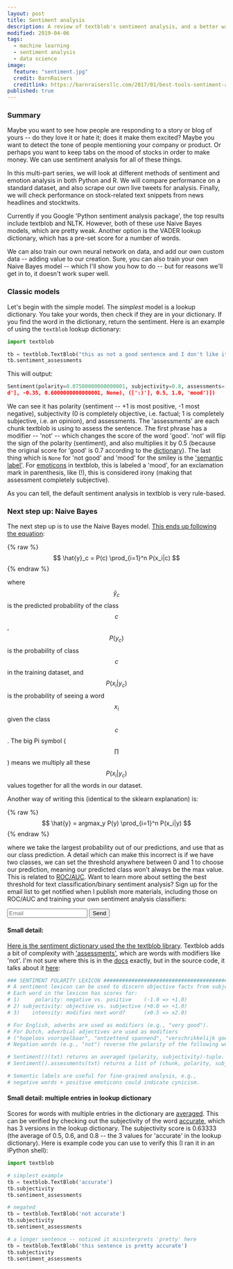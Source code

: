 ```yaml
---
layout: post
title: Sentiment analysis
description: A review of textblob's sentiment analysis, and a better way to do it with neural networks.
modified: 2019-04-06
tags:
  - machine learning
  - sentiment analysis
  - data science
image:
  feature: "sentiment.jpg"
  credit: BarnRaisers
  creditlink: https://barnraisersllc.com/2017/01/best-tools-sentiment-analysis-free-fee/
published: true
---
```


### Summary
Maybe you want to see how people are responding to a story or blog of yours -- do they love it or hate it; does it make them excited?  Maybe you want to detect the tone of people mentioning your company or product.  Or perhaps you want to keep tabs on the mood of stocks in order to make money.  We can use sentiment analysis for all of these things.

In this multi-part series, we will look at different methods of sentiment and emotion analysis in both Python and R.  We will compare performance on a standard dataset, and also scrape our own live tweets for analysis.  Finally, we will check performance on stock-related text snippets from news headlines and stocktwits.

<!--more-->

Currently if you Google 'Python sentiment analysis package', the top results include textblob and NLTK.  However, both of these use Naive Bayes models, which are pretty weak.  Another option is the VADER lookup dictionary, which has a pre-set score for a number of words.

We can also train our own neural network on data, and add our own custom data -- adding value to our creation.  Sure, you can also train your own Naive Bayes model -- which I'll show you how to do -- but for reasons we'll get in to, it doesn't work super well.

### Classic models

Let's begin with the simple model.  The *simplest* model is a lookup dictionary.  You take your words, then check if they are in your dictionary.  If you find the word in the dictionary, return the sentiment.  Here is an example of using the `textblob` lookup dictionary:

```python
import textblob

tb = textblob.TextBlob("this as not a good sentence and I don't like it :)")
tb.sentiment_assessments
```

This will output:

```python
Sentiment(polarity=0.07500000000000001, subjectivity=0.8, assessments=[(['not', 'goo
d'], -0.35, 0.6000000000000001, None), ([':)'], 0.5, 1.0, 'mood')])
```

We can see it has polarity (sentiment -- +1 is most positive, -1 most negative), subjectivity (0 is completely objective, i.e. factual; 1 is completely subjective, i.e. an opinion), and assessments.  The 'assessments' are each chunk textblob is using to assess the sentence.  The first phrase has a modifier -- 'not' -- which changes the score of the word 'good'.  'not' will flip the sign of the polarity (sentiment), and also multiplies it by 0.5 (because the original score for 'good' is 0.7 according to the [dictionary](https://github.com/sloria/TextBlob/blob/90cc87ab0f9e25f37379079840ec43aba59af440/textblob/en/en-sentiment.xml#L1097)).  The last thing which is `None` for 'not good' and 'mood' for the smiley is the ['semantic label'](https://github.com/sloria/TextBlob/blob/dev/textblob/_text.py#L680).  For [emoticons](https://github.com/sloria/TextBlob/blob/dev/textblob/_text.py#L223) in textblob, this is labeled a 'mood', for an exclamation mark in parenthesis, like (!), this is considered irony (making that assessment completely subjective).

As you can tell, the default sentiment analysis in textblob is very rule-based.

### Next step up: Naive Bayes

The next step up is to use the Naive Bayes model.  [This ends up following the equation](http://scikit-learn.org/stable/modules/naive_bayes.html):

{% raw %}
$$ \hat{y}_c = P(c) \prod_{i=1}^n P(x_i|c) $$
{% endraw %}


where $$\hat{y}_c$$ is the predicted probability of the class $$c$$, $$P(y_c)$$ is the probability of class $$c$$ in the training dataset, and $$P(x_i \vert y_c)$$ is the probability of seeing a word $$x_i$$ given the class $$c$$.  The big Pi symbol ($$\prod$$) means we multiply all these $$P(x_i \vert y_c)$$ values together for all the words in our dataset.  

Another way of writing this (identical to the sklearn explanation) is:

{% raw %}
$$ \hat{y} = argmax_y P(y) \prod_{i=1}^n P(x_i|y) $$
{% endraw %}

where we take the largest probability out of our predictions, and use that as our class prediction.  A detail which can make this incorrect is if we have two classes, we can set the threshold anywhere between 0 and 1 to choose our prediction, meaning our predicted class won't always be the max value.  This is related to [ROC/AUC](http://gim.unmc.edu/dxtests/roc3.htm).  Want to learn more about setting the best threshold for text classification/binary sentiment analysis?  Sign up for the email list to get notified when I publish more materials, including those on ROC/AUC and training your own sentiment analysis classifiers:

<form name="submit-to-google-sheet">
  <input name="email" type="email" placeholder="Email" required>
  <button type="submit">Send</button>
</form>

#### Small detail:
[Here is the sentiment dictionary used the the textblob library](https://github.com/sloria/TextBlob/blob/90cc87ab0f9e25f37379079840ec43aba59af440/textblob/en/en-sentiment.xml).  Textblob adds a bit of complexity with ['assessments'](https://github.com/sloria/TextBlob/blob/dev/textblob/_text.py#L854), which are words with modifiers like 'not'.  I'm not sure where this is in the [docs](http://textblob.readthedocs.io/en/dev/index.html) exactly, but in the source code, it talks about it [here](https://github.com/sloria/TextBlob/blob/dev/textblob/_text.py#L661):

```python
### SENTIMENT POLARITY LEXICON #####################################################################
# A sentiment lexicon can be used to discern objective facts from subjective opinions in text.
# Each word in the lexicon has scores for:
# 1)     polarity: negative vs. positive    (-1.0 => +1.0)
# 2) subjectivity: objective vs. subjective (+0.0 => +1.0)
# 3)    intensity: modifies next word?      (x0.5 => x2.0)

# For English, adverbs are used as modifiers (e.g., "very good").
# For Dutch, adverbial adjectives are used as modifiers
# ("hopeloos voorspelbaar", "ontzettend spannend", "verschrikkelijk goed").
# Negation words (e.g., "not") reverse the polarity of the following word.

# Sentiment()(txt) returns an averaged (polarity, subjectivity)-tuple.
# Sentiment().assessments(txt) returns a list of (chunk, polarity, subjectivity, label)-tuples.

# Semantic labels are useful for fine-grained analysis, e.g.,
# negative words + positive emoticons could indicate cynicism.
```

#### Small detail: multiple entries in lookup dictionary

Scores for words with multiple entries in the dictionary are [averaged](https://github.com/sloria/TextBlob/blob/dev/textblob/_text.py#L773).  This can be verified by checking out the subjectivity of the word [accurate](https://github.com/sloria/TextBlob/blob/90cc87ab0f9e25f37379079840ec43aba59af440/textblob/en/en-sentiment.xml#L51), which has 3 versions in the lookup dictionary.  The subjectivity score is 0.63333 (the average of 0.5, 0.6, and 0.8 -- the 3 values for 'accurate' in the lookup dictionary).  Here is example code you can use to verify this (I ran it in an IPython shell):

```python
import textblob

# simplest example
tb = textblob.TextBlob('accurate')
tb.subjectivity
tb.sentiment_assessments

# negated
tb = textblob.TextBlob('not accurate')
tb.subjectivity
tb.sentiment_assessments

# a longer sentence -- noticed it misinterprets 'pretty' here
tb = textblob.TextBlob('this sentence is pretty accurate')
tb.subjectivity
tb.sentiment_assessments
```


<script>
  // form submission for emails to google sheets
  const scriptURL = 'https://script.google.com/macros/s/AKfycbxY49ErwyHKtnZm1TGyfT2WdS40i9z8JUtJmJUTsg3biK7lQDoS/exec'
  const form = document.forms['submit-to-google-sheet']

  form.addEventListener('submit', e => {
    e.preventDefault()
    fetch(scriptURL, { method: 'POST',
                      body: new FormData(form)})
      .then(response => console.log('Success!', response))
      .catch(error => console.error('Error!', error.message))
  })
</script>
